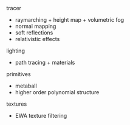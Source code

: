 tracer
 - raymarching + height map + volumetric fog
 - normal mapping
 - soft reflections
 - relativistic effects

lighting
 - path tracing + materials

primitives
 - metaball
 - higher order polynomial structure

textures
 - EWA texture filtering
